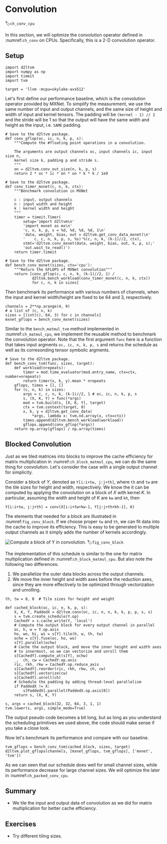 # Convolution
:label:`ch_conv_cpu`

In this section, we will optimize the convolution operator defined in :numref:`ch_conv` on CPUs. Specifically, this is a 2-D convolution operator.

## Setup

```{.python .input  n=1}
import d2ltvm
import numpy as np
import timeit
import tvm

target = 'llvm -mcpu=skylake-avx512'
```

Let's first define our performance baseline, which is the convolution operator provided by MXNet. To simplify the measurement, we use the same number of input and output channels, and the same size of height and width of input and kernel tensors. The padding will be `(kernel - 1) // 2` and the stride will be 1 so that the output will have the same width and height as the input, i.e. `SAME` padding.

```{.python .input}
# Save to the d2ltvm package.
def conv_gflop(oc, ic, n, k, p, s):
    """Compute the #floating point operations in a convolution.

    The arguments are output channels oc, input channels ic, input size n,
    kernel size k, padding p and stride s.
    """
    on = d2ltvm.conv_out_size(n, k, p, s)
    return 2 * oc * ic * on * on * k * k / 1e9

# Save to the d2ltvm package.
def conv_timer_mxnet(c, n, k, ctx):
    """Benchmark convolution in MXNet

    c : input, output channels
    n : input width and height
    k : kernel width and height
    """
    timer = timeit.Timer(
        setup='import d2ltvm\n'
        'import mxnet as mx\n'
        'c, n, k, p, s = %d, %d, %d, %d, 1\n'
        'data, weight, bias, out = d2ltvm.get_conv_data_mxnet(\n'
        '    c, c, n, k, p, s, %s)'%(c, n, k, (k-1)//2, ctx),
        stmt='d2ltvm.conv_mxnet(data, weight, bias, out, k, p, s);'
        'out.wait_to_read()')
    return timer.timeit

# Save to the d2ltvm package.
def bench_conv_mxnet(sizes, ctx='cpu'):
    """Return the GFLOPS of MXNet convolution"""
    return [conv_gflop(c, c, n, k, (k-1)//2, 1) /
            d2ltvm.bench_workload(conv_timer_mxnet(c, n, k, ctx))
            for c, n, k in sizes]
```

Then benchmark its performance with various numbers of channels, when the input and kernel width/height are fixed to be 64 and 3, respectively.

```{.python .input}
channels = 2**np.arange(4, 9)
# a list of (c, n, k)
sizes = [(int(c), 64, 3) for c in channels]
mxnet_gflops = bench_conv_mxnet(sizes)
```

Similar to the `bench_matmul_tvm` method implemented in :numref:`ch_matmul_cpu`, we implement the reusable method to benchmark the convolution operator. Note that the first argument `func` here is a function that takes input argments `oc, ic, n, k, p, s` and returns the schedule as well as its corresonding tensor symbolic argments.

```{.python .input}
# Save to the d2ltvm package.
def bench_conv_tvm(func, sizes, target):
    def workload(nrepeats):
        timer = mod.time_evaluator(mod.entry_name, ctx=ctx, number=nrepeats)
        return timer(x, k, y).mean * nrepeats
    gflops, times = [], []
    for (c, n, k) in sizes:
        args = c, c, n, k, (k-1)//2, 1 # oc, ic, n, k, p, s
        s, (X, K, Y) = func(*args)
        mod = tvm.build(s, [X, K, Y], target)
        ctx = tvm.context(target, 0)
        x, k, y = d2ltvm.get_conv_data(
            *args, lambda x: tvm.nd.array(x, ctx=ctx))
        times.append(d2ltvm.bench_workload(workload))
        gflops.append(conv_gflop(*args))
    return np.array(gflops) / np.array(times)
```

## Blocked Convolution

Just as we tiled matrices into blocks to improve the cache efficiency for matrix multiplication in :numref:`ch_block_matmul_cpu`, we can do the same thing for convolution. Let's consider the case with a single output channel for simplicity.

Consider a block of $Y$, denoted as `Y[i:i+tw, j:j+th]`, where `th` and `tw` are the tile sizes for height and width, respectively. We know the it can be computed by applying the convolution on a block of $X$ with kernel $K$. In particular, assuming the width and height of $K$ are `kw` and `kh`, then

`Y[i:i+tw, j:j+th] = conv(X[i:i+tw+kw-1, Y[j:j+th+kh-1], K)`

The elements that needed for a block are illustrated in :numref:`fig_conv_block`. If we choose proper `tw` and `th`, we can fit data into the cache to improve its efficiency. This is easy to be generated to multiple output channels as it simply adds the number of kernels accordingly.

![Compute a block of $Y$ in convolution.](../img/conv_block.svg)
:label:`fig_conv_block`

The implementation of this schedule is similar to the one for matrix multiplication defined in :numref:`ch_block_matmul_cpu`. But also note the following two differences:

1. We parallelize the outer data blocks across the output channels.
2. We move the inner height and width axes before the reduction axes, since they are more effectively to be optimized through vectorization and unrolling.

```{.python .input}
th, tw = 8, 8  # Tile sizes for height and weight

def cached_block(oc, ic, n, k, p, s):
    X, K, Y, PaddedX = d2ltvm.conv(oc, ic, n, n, k, k, p, p, s, s)
    s = tvm.create_schedule(Y.op)
    CachedY = s.cache_write(Y, 'local')
    # Compute the output block for every output channel in parallel
    oc, h, w = Y.op.axis
    ho, wo, hi, wi = s[Y].tile(h, w, th, tw)
    ochw = s[Y].fuse(oc, ho, wo)
    s[Y].parallel(ochw)
    # Cache the output block, and move the inner height and width axes
    # to innermost, so we can vectorize and unroll them
    s[CachedY].compute_at(s[Y], ochw)
    _,  ch, cw = CachedY.op.axis
    ric, rkh, rkw = CachedY.op.reduce_axis
    s[CachedY].reorder(ric, rkh, rkw, ch, cw)
    s[CachedY].vectorize(cw)
    s[CachedY].unroll(ch)
    # Schedule the padding by adding thread-level parallelism
    if PaddedX != X:
        s[PaddedX].parallel(PaddedX.op.axis[0])
    return s, (X, K, Y)

s, args = cached_block(32, 32, 64, 3, 1, 1)
tvm.lower(s, args, simple_mode=True)
```

The output pseudo code becomes a bit long, but as long as you understand the scheduling primitives we used above, the code should make sense if you take a close look.

Now let's benchmark its performance and compare with our baseline.

```{.python .input}
tvm_gflops = bench_conv_tvm(cached_block, sizes, target)
d2ltvm.plot_gflops(channels, [mxnet_gflops, tvm_gflops], ['mxnet', 'tvm'])
```

As we can seen that our schedule does well for small channel sizes, while its performance decrease for large channel sizes. We will optimize the later in :numref:`ch_packed_conv_cpu`.

## Summary

- We tile the input and output data of convolution as we did for matrix multiplication for better cache efficiency.

## Exercises

- Try different tiling sizes.
